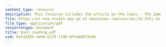 ```yaml
---
content_type: resource
description: This resource includes the article on the topic - The Immaturity of CMM.
file: https://ol-ocw-studio-app-qa.s3.amazonaws.com/courses/16-355j-software-engineering-concepts-fall-2005/8a1324544e946179174bdffa8d6f3ed6_bach_reading.pdf
file_type: application/pdf
resourcetype: Document
title: bach_reading.pdf
uid: 8a132454-4e94-6179-174b-dffa8d6f3ed6
---
```

